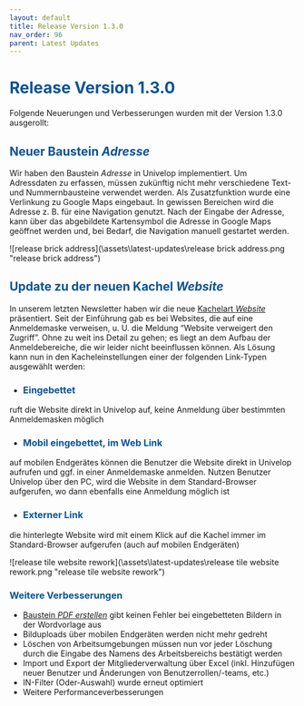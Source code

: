 ```yaml
---
layout: default
title: Release Version 1.3.0
nav_order: 96
parent: Latest Updates
---
```


# <span style="color:#0b5394">**Release Version 1.3.0**</span>

Folgende Neuerungen und Verbesserungen wurden mit der Version 1.3.0 ausgerollt:

## <span style="color:#0b5394">**Neuer Baustein *Adresse***</span>
Wir haben den Baustein *Adresse* in Univelop implementiert. Um Adressdaten zu erfassen, müssen zukünftig nicht mehr verschiedene Text- und Nummernbausteine verwendet werden.
Als Zusatzfunktion wurde eine Verlinkung zu Google Maps eingebaut. In gewissen Bereichen wird die Adresse z. B. für eine Navigation genutzt. Nach der Eingabe der Adresse, kann über das abgebildete Kartensymbol die Adresse in Google Maps geöffnet werden und, bei Bedarf, die Navigation manuell gestartet werden.  

![release brick address](\assets\latest-updates\release brick address.png "release brick address")

## <span style="color:#0b5394">**Update zu der neuen Kachel *Website***</span>  
In unserem letzten Newsletter haben wir die neue [Kachelart *Website*](/docs/software-structure.html#-kachel-website) präsentiert. Seit der Einführung gab es bei Websites, die auf eine Anmeldemaske verweisen, u. U. die Meldung “Website verweigert den Zugriff”. Ohne zu weit ins Detail zu gehen; es liegt an dem Aufbau der Anmeldebereiche, die wir leider nicht beeinflussen können. Als Lösung kann nun in den Kacheleinstellungen einer der folgenden Link-Typen ausgewählt werden:
- ### <span style="color:#0b5394">Eingebettet</span>
ruft die Website direkt in Univelop auf, keine Anmeldung über bestimmten Anmeldemasken möglich
- ### <span style="color:#0b5394">Mobil eingebettet, im Web Link</span>
auf mobilen Endgerätes können die Benutzer die Website direkt in Univelop aufrufen und ggf. in einer Anmeldemaske anmelden. Nutzen Benutzer Univelop über den PC, wird die Website in dem Standard-Browser aufgerufen, wo dann ebenfalls eine Anmeldung möglich ist
- ### <span style="color:#0b5394">Externer Link</span>
die hinterlegte Website wird mit einem Klick auf die Kachel immer im Standard-Browser aufgerufen (auch auf mobilen Endgeräten)

![release tile website rework](\assets\latest-updates\release tile website rework.png "release tile website rework")

### <span style="color:#0b5394">**Weitere Verbesserungen**</span>
- [Baustein *PDF erstellen*](/docs/record-spec-settings/grand-child-expanded/create-pdf.html) gibt keinen Fehler bei eingebetteten Bildern in der Wordvorlage aus
- Bilduploads über mobilen Endgeräten werden nicht mehr gedreht
- Löschen von Arbeitsumgebungen müssen nun vor jeder Löschung durch die Eingabe des Namens des Arbeitsbereichs bestätigt werden
- Import und Export der Mitgliederverwaltung über Excel (inkl. Hinzufügen neuer Benutzer und Änderungen von Benutzerrollen/-teams, etc.)
- IN-Filter (Oder-Auswahl) wurde erneut optimiert
- Weitere Performanceverbesserungen